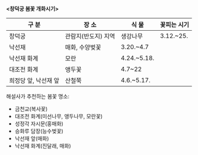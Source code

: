 **<창덕궁 봄꽃 개화시기>**

| 구 분                     | 장 소              | 식 물   | 꽃피는 시기   |
| ------------------------- | ----------------- | ------- | ------------- |
| 창덕궁                   | 관람지(반도지) 지역 | 생강나무 | 3.12.~25.     |
| 낙선재                   | 매화, 수양벚꽃    | 3.20.~4.7    |
| 낙선재 화계         | 모란              | 4.24.~5.18.   |
| 대조전 화계           | 앵두꽃           | 4.7~22         |
| 희정당 앞, 낙선재 앞 | 산철쭉           | 4.6.~5.17.     |

해설사가 추천하는 봄꽃 명소:
- 금천교(복사꽃)
- 대조전 화계(미선나무, 앵두나무, 모란꽃)
- 성정각 자시문(홍매화)
- 승화루 담장(능수벚꽃)
- 낙선재 앞(매화)
- 낙선재 화계(진달래, 매화)